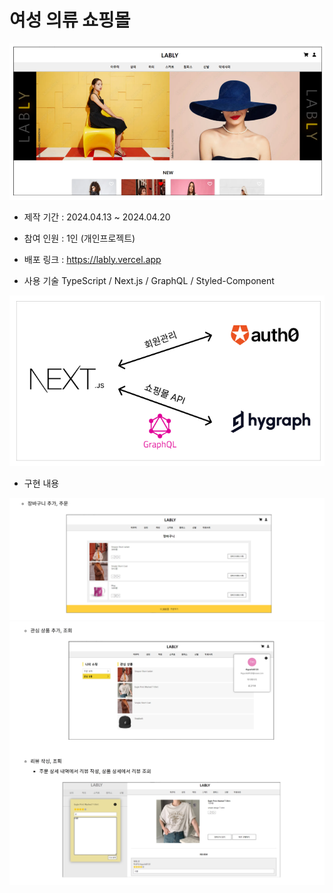 # 여성 의류 쇼핑몰

<img src="https://github.com/Ksohyeon/LABLY/blob/main/readme-images/demo1.png" width="800"/>

* 제작 기간 : 2024.04.13 ~ 2024.04.20
* 참여 인원 : 1인 (개인프로젝트)
* 배포 링크 : <https://lably.vercel.app>

* 사용 기술
  TypeScript / Next.js / GraphQL / Styled-Component
<img src="https://github.com/Ksohyeon/LABLY/blob/main/readme-images/demo2.png" width="600"/>

* 구현 내용
<img src="https://github.com/Ksohyeon/LABLY/blob/main/readme-images/demo3.png" width="900"/>
<img src="https://github.com/Ksohyeon/LABLY/blob/main/readme-images/demo4.jpeg" width="900"/>
